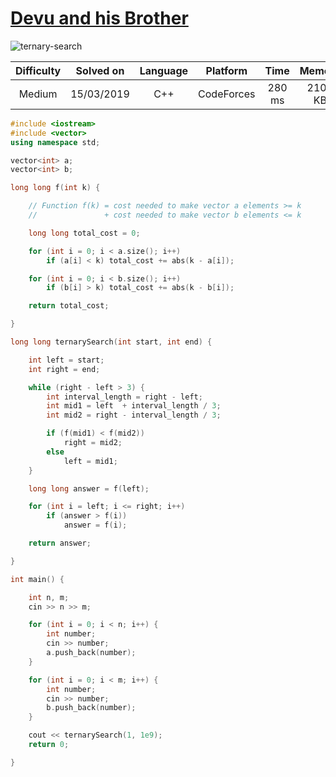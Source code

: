 # [Devu and his Brother](https://codeforces.com/contest/439/problem/D)

 ![ternary-search](https://img.shields.io/badge/Ternary%20Search%20Algorithm-blue.svg?style=flat-square)

| Difficulty | Solved on  | Language   | Platform   | Time       | Memory     |
| :--------: | :--------: | :--------: | :--------: | :--------: | :--------: |
| Medium     | 15/03/2019 | C++        | CodeForces | 280 ms     | 2100 KB    |

```c++
#include <iostream>
#include <vector>
using namespace std;

vector<int> a;
vector<int> b;

long long f(int k) {

    // Function f(k) = cost needed to make vector a elements >= k
    //               + cost needed to make vector b elements <= k

    long long total_cost = 0;

    for (int i = 0; i < a.size(); i++)
        if (a[i] < k) total_cost += abs(k - a[i]);

    for (int i = 0; i < b.size(); i++)
        if (b[i] > k) total_cost += abs(k - b[i]);

    return total_cost;

}

long long ternarySearch(int start, int end) {

    int left = start;
    int right = end;

    while (right - left > 3) {
        int interval_length = right - left;
        int mid1 = left  + interval_length / 3;
        int mid2 = right - interval_length / 3;

        if (f(mid1) < f(mid2))
            right = mid2;
        else
            left = mid1;
    }

    long long answer = f(left);

    for (int i = left; i <= right; i++)
        if (answer > f(i))
            answer = f(i);

    return answer;

}

int main() {

    int n, m;
    cin >> n >> m;

    for (int i = 0; i < n; i++) {
        int number;
        cin >> number;
        a.push_back(number);
    }

    for (int i = 0; i < m; i++) {
        int number;
        cin >> number;
        b.push_back(number);
    }

    cout << ternarySearch(1, 1e9);
    return 0;

}
```
